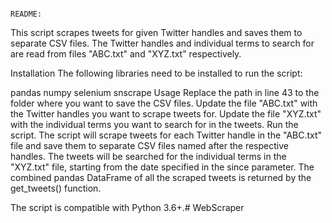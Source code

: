                                                                                                          README:

This script scrapes tweets for given Twitter handles and saves them to separate CSV files. The Twitter handles and individual terms to search for are read from files "ABC.txt" and "XYZ.txt" respectively.

Installation
The following libraries need to be installed to run the script:

pandas
numpy
selenium
snscrape
Usage
Replace the path in line 43 to the folder where you want to save the CSV files.
Update the file "ABC.txt" with the Twitter handles you want to scrape tweets for.
Update the file "XYZ.txt" with the individual terms you want to search for in the tweets.
Run the script.
The script will scrape tweets for each Twitter handle in the "ABC.txt" file and save them to separate CSV files named after the respective handles. The tweets will be searched for the individual terms in the "XYZ.txt" file, starting from the date specified in the since parameter. The combined pandas DataFrame of all the scraped tweets is returned by the get_tweets() function.

The script is compatible with Python 3.6+.# WebScraper
